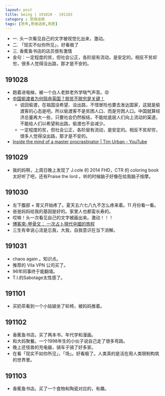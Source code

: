 ```yaml
---
layout: post
title: being | 191028 - 191103
category : 思维话痨
tags: [思考,思维话痨,周更]
---
```


- 一. 头一次看见自己的文字被视觉化出来，激动。
- 二. 「现实不似你所见」，好看极了
- 三. 香蕉鱼书店的店员很有激情
- 金句：一定程度的贫，但社会公正，各阶层有流动，是安定的。相反不贫却穷，很多人觉得没出路，那才是不安的。

## 191028
  - 跑着进电梯，被一个白人老胖老外学喘气声音。😡
  - [中国偷渡者为何殒命英国？脱贫不脱穷是关键！](https://www.wenzhao.ca/2019/10/26/30%e5%a4%9a%e4%b8%ad%e5%9b%bd%e5%81%b7%e6%b8%a1%e8%80%85%e4%b8%ba%e4%bd%95%e6%ae%92%e5%91%bd%e8%8b%b1%e5%9b%bd%ef%bc%9f%e8%84%b1%e8%b4%ab%e4%b8%8d%e8%84%b1%e7%a9%b7%e6%98%af%e5%85%b3%e9%94%ae%ef%bc%81/)
    - 说回偷渡，在祖国没希望、没出路，不惜冒险也要去发达国家，这就是偷渡客的心态是吧。所以偷渡客不是贫困人口、而是穷困人口。中国就算经济总量再大一些，只要社会仍然板结，不能给底层人们向上流动的渠道，不能给人们以希望和出路，偷渡也不会减少。
    - 一定程度的贫，但社会公正，各阶层有流动，是安定的。相反不贫却穷，很多人觉得没出路，那才是不安的。
  - [Inside the mind of a master procrastinator | Tim Urban - YouTube](https://www.youtube.com/watch?v=arj7oStGLkU) 
  
##  191029
  - 我的妈啊，上周日晚上发现了 J.cole 的 2014 FHD，CTR 的 coloring book 太好听了吧，还有Praise the lord 。听的时候脑子好像在给我脑子按摩。
  
## 191030
  - 左下腹部 + 胃又开始疼了。夏天五六七八九不怎么疼来着。11 月份看一看。
  - 爸爸妈妈给我的基因是好的。家里人也都蛮长寿的。
  - 哎嘛！头一次看见自己的文字被画出来。激动！！！
  - [博客來-甲骨文： 一次占卜現代中國的旅程](https://www.books.com.tw/products/0010509526)
  - 三生有幸说心流是忘我，大我，自我意识在当下消解。
  
## 191031
  - chaos again 。知识点。
  - 推荐的 Vila VPN 公司买了。
  - 96年同事终于能翻墙。
  - T.I.的Sabotage太性感了。
  
## 191101
  - 买奶茶看到一个小姑娘坐了轮椅，被妈妈推着。
  
##  191102
  - 香蕉鱼书店。买了两本书，年代学和漫画。
  - 和大妈聚餐。一个1998年生的小伙子说自己走了很多弯路。
  - 晚上还怪兽的充电器，骑车子骑了好多家。
  - 在看「现实不如你所见」，「场」。好看极了。人类真的是活在用人类限制构筑的世界里。
  
##  191103
  - 香蕉鱼书店。买了一个食物和陶瓷对应的，有趣。
